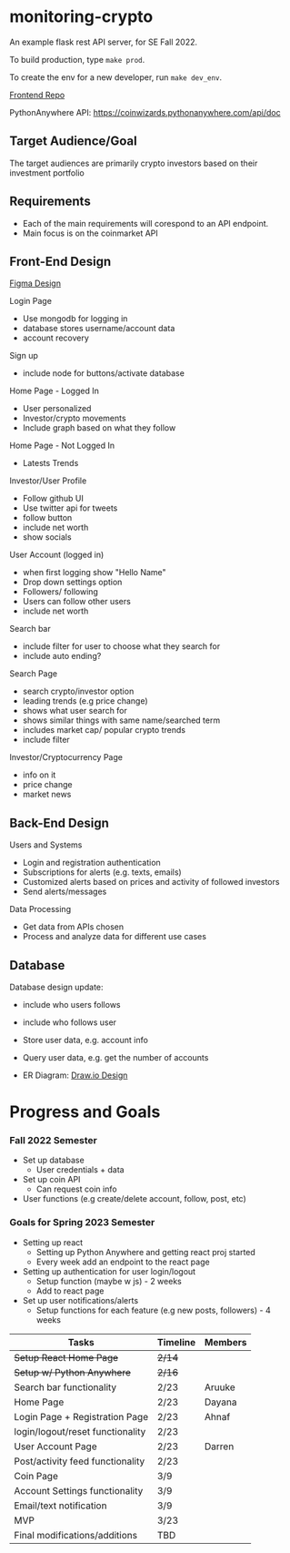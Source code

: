 # monitoring-crypto
An example flask rest API server, for SE Fall 2022.

To build production, type `make prod`.

To create the env for a new developer, run `make dev_env`.

[Frontend Repo](https://github.com/Dayana20/coinwizards)

PythonAnywhere API: https://coinwizards.pythonanywhere.com/api/doc

## Target Audience/Goal

The target audiences are primarily crypto investors based on their investment portfolio


## Requirements
* Each of the main requirements will corespond to an API endpoint.
* Main focus is on the coinmarket API

## Front-End Design
[Figma Design](https://www.figma.com/file/C6YwbGFcm2Hhb01uTOMcQB/FinTech?node-id=0%3A1)

Login Page
* Use mongodb for logging in
* database stores username/account data
* account recovery

Sign up
* include node for buttons/activate database

Home Page - Logged In
* User personalized
* Investor/crypto movements
* Include graph based on what they follow

Home Page - Not Logged In
* Latests Trends

Investor/User Profile
* Follow github UI
* Use twitter api for tweets
* follow button
* include net worth
* show socials

User Account (logged in)
* when first logging show "Hello Name"
* Drop down settings option
* Followers/ following
* Users can follow other users
* include net worth

Search bar
* include filter for user to choose what they search for
* include auto ending?

Search Page
* search crypto/investor option
* leading trends (e.g price change)
* shows what user search for
* shows similar things with same name/searched term
* includes market cap/ popular crypto trends
* include filter

Investor/Cryptocurrency Page
* info on it
* price change
* market news 


## Back-End Design
Users and Systems
* Login and registration authentication
* Subscriptions for alerts (e.g. texts, emails)
* Customized alerts based on prices and activity of followed investors
* Send alerts/messages

Data Processing
* Get data from APIs chosen
* Process and analyze data for different use cases

## Database
Database design update:
* include who users follows
* include who follows user

* Store user data, e.g. account info
* Query user data, e.g. get the number of accounts
* ER Diagram: [Draw.io Design](https://drive.google.com/file/d/1_9ncNf8hwSNbuxS2CsFDgUAu4zlofcJg/view?usp=sharing) 


# Progress and Goals

### Fall 2022 Semester
* Set up database
  + User credentials + data
* Set up coin API
  + Can request coin info
* User functions (e.g create/delete account, follow, post, etc) 
### Goals for Spring 2023 Semester
* Setting up react
  + Setting up Python Anywhere and getting react proj started
  + Every week add an endpoint to the react page
* Setting up authentication for user login/logout
  + Setup function (maybe w js) - 2 weeks
  + Add to react page
* Set up user notifications/alerts
  + Setup functions for each feature (e.g new posts, followers) - 4 weeks

| Tasks | Timeline | Members |
| ---- | ---- | ---- |
| ~~Setup React Home Page~~ | ~~2/14~~ | |
| ~~Setup w/ Python Anywhere~~ | ~~2/16~~ | |
| Search bar functionality | 2/23 | Aruuke |
| Home Page | 2/23 | Dayana |
| Login Page + Registration Page | 2/23 | Ahnaf |
| login/logout/reset functionality | 2/23 | |
| User Account Page | 2/23 | Darren |
| Post/activity feed functionality | 2/23 | |
| Coin Page | 3/9 | |
| Account Settings functionality | 3/9 | |
| Email/text notification | 3/9 | |
| MVP | 3/23 | |
| Final modifications/additions | TBD | |
